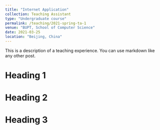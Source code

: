 ```yaml
---
title: "Internet Application"
collection: Teaching Assistant
type: "Undergraduate course"
permalink: /teaching/2021-spring-ta-1
venue: "BUPT, School of Computer Science"
date: 2021-03-25
location: "Beijing, China"
---
```


This is a description of a teaching experience. You can use markdown like any other post.

Heading 1
======

Heading 2
======

Heading 3
======
